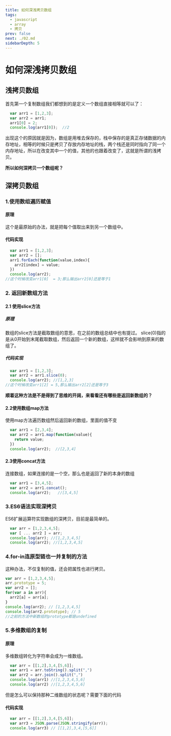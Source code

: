 ```yaml
---
title: 如何深浅拷贝数组
tags: 
  - javascript
  - array
  - 拷贝
prev: false
next: ./02.md
sidebarDepth: 5
---
```

# 如何深浅拷贝数组

## 浅拷贝数组
首先第一个复制数组我们都想到的是定义一个数组直接相等就可以了：
```javascript
  var arr1 = [1,2,3];
  var arr2 = arr1;
  arr1[0] = 2;
  console.log(arr1[0]);  //2
```
出现这个的原因就是因为，数组是用堆去保存的，栈中保存的是真正存储数据的内存地址，相等的时候只是拷贝了存放内存地址的栈，两个栈还是同时指向了同一个内存地址，所以在改变其中一个的值，其他的也跟着改变了，这就是所谓的浅拷贝。

**所以如何深拷贝一个数组呢？**

## 深拷贝数组
### 1.使用数组遍历赋值
#### 原理
这个是最原始的办法，就是把每个值取出来到另一个数组中。
#### 代码实现
```javascript
  var arr1 = [1,2,3];
  var arr2 = [];
  arr1.forEach(function(value,index){
    arr2[index] = value;
  }) 
  console.log(arr2);
//这个时候改变arr1[0]  = 3;那么输出arr2[0]还是等于1

```
### 2. 返回新数组方法
#### 2.1 使用slice方法
##### 原理
数组的slice方法是截取数组的意思，在之前的数组总结中也有提过。
slice(0)指的是从0开始到末尾截取数组，然后返回一个新的数组，这样就不会影响到原来的数组了。
##### 代码实现
```javascript
  var arr1 = [1,2,3];
  var arr2 = arr1.slice(0);
  console.log(arr2); //[1,2,3]
//这个时候改变arr1[2] = 5,那么输出arr2[2]还是等于3
```

**顺着这种方法是不是得到了思维的开阔，来看看还有哪些是返回新数组的？**
#### 2.2使用数组map方法
使用map方法遍历数组然后返回新的数组，里面的值不变
```javascript
  var arr1 = [2,3,4];
  var arr2 = arr1.map(function(value){
    return value;  
  })
  console.log(arr2);  //[2,3,4]
```
#### 2.3使用concat方法
连接数组，如果连接的是一个空，那么也是返回了新的本身的数组
```javascript  
  var arr1 = [3,4,5];
  var arr2 = arr1.concat();
  console.log(arr2);   //[3,4,5]
```

### 3.ES6语法实现深拷贝
ES6扩展运算符实现数组的深拷贝，目前是最简单的。
```javascript
  var arr = [1,2,3,4,5];
  var [ ... arr2 ] = arr;
  console.log(arr); //[1,2,3,4,5]
  console.log(arr2); //[1,2,3,4,5]
```
### 4.for-in连原型链也一并复制的方法
这种办法，不仅复制的值，还会把属性也进行拷贝。
```javascript
var arr = [1,2,3,4,5];
arr.prototype = 5;
var arr2 = [];
for(var a in arr){
  arr2[a] = arr[a];
}
console.log(arr2); // [1,2,3,4,5]
console.log(arr2.prototype); // 5
//之前的方法中新数组的prototype都是undefined

```

### 5.多维数组的复制
#### 原理
多维数组转化为字符串会成为一维数组。
```javascript
  var arr = [[1,2],3,4,[5,6]];
  var arr1 = arr.toString().split(",")
  var arr2 = arr.join().split(",")
  console.log(arr1) //[1,2,3,4,5,6]
  console.log(arr2) //[1,2,3,4,5,6]
```
但是怎么可以保持那种二维数组的状态呢？需要下面的代码
#### 代码实现
```javascript
  var arr = [[1,2],3,4,[5,6]];
  var arr3 = JSON.parse(JSON.stringify(arr));  
  console.log(arr3) // [[1,2],3,4,[5,6]]
```

